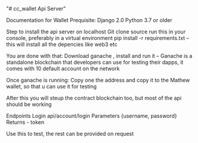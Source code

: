 "# cc_wallet Api Server"


Documentation for Wallet
Prequisite:
Django 2.0
Python 3.7 or older

Step to install the api server on localhost
Git clone source
run this in your console, preferably in a virtual environment
pip install -r requirements.txt – this will install all the depencies like web3 etc

You are done with that:
Download ganache , install and run it – Ganache is a standalone blockchain that developers can use for testing their dapps, it comes with 10 default account on the network

Once ganache is running:
Copy one the address and copy it to the Mathew wallet, so that u can use it for testing

After this you will steup the contract blockchain too, but most of the api should be working

Endpoints
Login api/account/login
Parameters {username, password}
Returns - token

Use this to test, the rest can be provided on request
